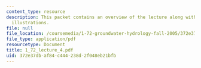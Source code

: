 ```yaml
---
content_type: resource
description: This packet contains an overview of the lecture along with diagrams and
  illustrations.
file: null
file_location: /coursemedia/1-72-groundwater-hydrology-fall-2005/372e37dbaf84c444238d2f048eb21bfb_1_72_lecture_4.pdf
file_type: application/pdf
resourcetype: Document
title: 1_72_lecture_4.pdf
uid: 372e37db-af84-c444-238d-2f048eb21bfb
---
```

